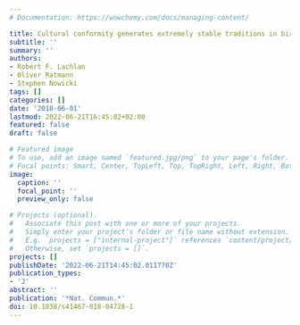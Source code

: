 ```yaml
---
# Documentation: https://wowchemy.com/docs/managing-content/

title: Cultural conformity generates extremely stable traditions in bird song
subtitle: ''
summary: ''
authors:
- Robert F. Lachlan
- Oliver Ratmann
- Stephen Nowicki
tags: []
categories: []
date: '2018-06-01'
lastmod: 2022-06-21T16:45:02+02:00
featured: false
draft: false

# Featured image
# To use, add an image named `featured.jpg/png` to your page's folder.
# Focal points: Smart, Center, TopLeft, Top, TopRight, Left, Right, BottomLeft, Bottom, BottomRight.
image:
  caption: ''
  focal_point: ''
  preview_only: false

# Projects (optional).
#   Associate this post with one or more of your projects.
#   Simply enter your project's folder or file name without extension.
#   E.g. `projects = ["internal-project"]` references `content/project/deep-learning/index.md`.
#   Otherwise, set `projects = []`.
projects: []
publishDate: '2022-06-21T14:45:02.011770Z'
publication_types:
- '2'
abstract: ''
publication: '*Nat. Commun.*'
doi: 10.1038/s41467-018-04728-1
---
```

